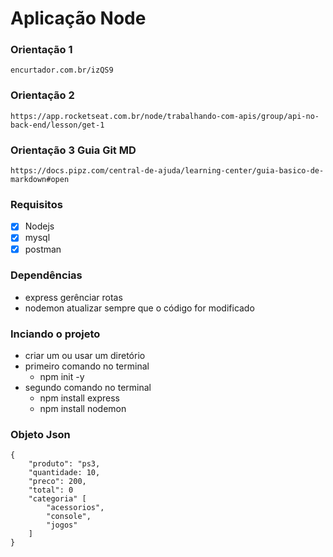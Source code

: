 # Aplicação Node
### Orientação 1
```
encurtador.com.br/izQS9
```
### Orientação 2
```
https://app.rocketseat.com.br/node/trabalhando-com-apis/group/api-no-back-end/lesson/get-1
```
### Orientação 3 Guia Git MD
```
https://docs.pipz.com/central-de-ajuda/learning-center/guia-basico-de-markdown#open
```
### Requisitos
* [x] Nodejs
* [x] mysql
* [x] postman

### Dependências
* express gerênciar rotas
* nodemon atualizar sempre que o código for modificado

### Inciando o projeto
* criar um ou usar um diretório
* primeiro comando no terminal
    * npm init -y
* segundo comando no terminal
    * npm install express
    * npm install nodemon
### Objeto Json
~~~
{
    "produto": "ps3,
    "quantidade: 10,
    "preco": 200,
    "total": 0
    "categoria" [
        "acessorios",
        "console",
        "jogos"
    ]
}
~~~